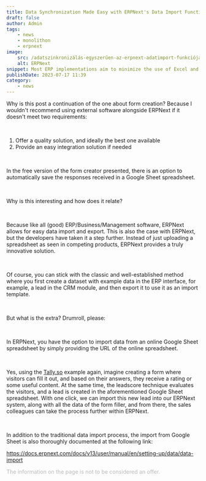 ```yaml
---
title: Data Synchronization Made Easy with ERPNext's Data Import Functionality
draft: false
author: Admin
tags:
    - news
    - monolithon
    - erpnext
image:
    src: /adatszinkronizálás-egyszerűen-az-erpnext-adatimport-funkciójának-érdekességei.png
    alt: ERPNext
snippet: Most ERP implementations aim to minimize the use of Excel and automate manual work. But without a (good) data import feature, there is no ERP.
publishDate: 2023-07-17 11:39
category:
    - news
---
```


<p>Why is this post a continuation of the one about form creation? Because I wouldn't recommend using external software alongside ERPNext if it doesn't meet two requirements:</p><p><br></p><ol><li data-list="ordered"><span class="ql-ui" contenteditable="false"></span>Offer a quality solution, and ideally the best one available</li><li data-list="ordered"><span class="ql-ui" contenteditable="false"></span>Provide an easy integration solution if needed</li></ol><p><br></p><p>In the free version of the form creator presented, there is an option to automatically save the responses received in a Google Sheet spreadsheet.</p><p><br></p><p>Why is this interesting and how does it relate?</p><p><br></p><p>Because like all (good) ERP/Business/Management software, ERPNext allows for easy data import and export. This is also the case with ERPNext, but the developers have taken it a step further. Instead of just uploading a spreadsheet as seen in competing products, ERPNext provides a truly innovative solution.</p><p><br></p><p>Of course, you can stick with the classic and well-established method where you first create a dataset with example data in the ERP interface, for example, a lead in the CRM module, and then export it to use it as an import template.</p><p><br></p><p>But what is the extra? Drumroll, please:</p><p><br></p><p>In ERPNext, you have the option to import data from an online Google Sheet spreadsheet by simply providing the URL of the online spreadsheet.</p><p><br></p><p>Yes, using the <a href="https://tally.so/?ref=monolithon" rel="noopener noreferrer">Tally.so</a> example again, imagine creating a form where visitors can fill it out, and based on their answers, they receive a rating or some useful content. At the same time, the leadscore technique evaluates the visitors, and a lead is created in the aforementioned Google Sheet spreadsheet. With one click, we can import this new lead into our ERPNext system, along with all the data of the form filler, and from there, the sales colleagues can take the process further within ERPNext.</p><p><br></p><p>In addition to the traditional data import process, the import from Google Sheet is also thoroughly documented at the following link:</p><p><a href="https://docs.erpnext.com/docs/v13/user/manual/en/setting-up/data/data-import" rel="noopener noreferrer">https://docs.erpnext.com/docs/v13/user/manual/en/setting-up/data/data-import</a></p>
<p><span style="color: rgb(187, 187, 187);">The information on the page is not to be considered an offer.</span></p>
